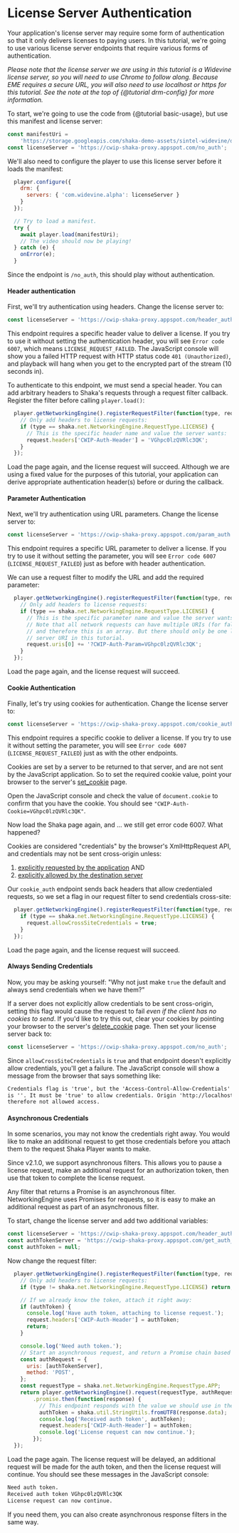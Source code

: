 # License Server Authentication

Your application's license server may require some form of authentication so
that it only delivers licenses to paying users.  In this tutorial, we're going
to use various license server endpoints that require various forms of
authentication.

*Please note that the license server we are using in this tutorial is a
Widevine license server, so you will need to use Chrome to follow along.
Because EME requires a secure URL, you will also need to use localhost or
https for this tutorial.  See the note at the top of {@tutorial drm-config}
for more information.*

To start, we're going to use the code from {@tutorial basic-usage}, but use this
manifest and license server:

```js
const manifestUri =
    'https://storage.googleapis.com/shaka-demo-assets/sintel-widevine/dash.mpd';
const licenseServer = 'https://cwip-shaka-proxy.appspot.com/no_auth';
```

We'll also need to configure the player to use this license server before it
loads the manifest:

```js
  player.configure({
    drm: {
      servers: { 'com.widevine.alpha': licenseServer }
    }
  });

  // Try to load a manifest.
  try {
    await player.load(manifestUri);
    // The video should now be playing!  
  } catch (e) {
    onError(e);
  }
```

Since the endpoint is `/no_auth`, this should play without authentication.


#### Header authentication

First, we'll try authentication using headers.  Change the license server to:

```js
const licenseServer = 'https://cwip-shaka-proxy.appspot.com/header_auth';
```

This endpoint requires a specific header value to deliver a license.  If you
try to use it without setting the authentication header, you will see `Error
code 6007`, which means `LICENSE_REQUEST_FAILED`.  The JavaScript console will
show you a failed HTTP request with HTTP status code `401 (Unauthorized)`, and
playback will hang when you get to the encrypted part of the stream (10 seconds
in).

To authenticate to this endpoint, we must send a special header.  You can add
arbitrary headers to Shaka's requests through a request filter callback.
Register the filter before calling `player.load()`:

```js
  player.getNetworkingEngine().registerRequestFilter(function(type, request, advType) {
    // Only add headers to license requests:
    if (type == shaka.net.NetworkingEngine.RequestType.LICENSE) {
      // This is the specific header name and value the server wants:
      request.headers['CWIP-Auth-Header'] = 'VGhpc0lzQVRlc3QK';
    }
  });
```

Load the page again, and the license request will succeed.  Although we are
using a fixed value for the purposes of this tutorial, your application can
derive appropriate authentication header(s) before or during the callback.


#### Parameter Authentication

Next, we'll try authentication using URL parameters.  Change the license server
to:

```js
const licenseServer = 'https://cwip-shaka-proxy.appspot.com/param_auth';
```

This endpoint requires a specific URL parameter to deliver a license.  If you
try to use it without setting the parameter, you will see `Error code 6007`
(`LICENSE_REQUEST_FAILED`) just as before with header authentication.

We can use a request filter to modify the URL and add the required parameter:

```js
  player.getNetworkingEngine().registerRequestFilter(function(type, request, advType) {
    // Only add headers to license requests:
    if (type == shaka.net.NetworkingEngine.RequestType.LICENSE) {
      // This is the specific parameter name and value the server wants:
      // Note that all network requests can have multiple URIs (for fallback),
      // and therefore this is an array. But there should only be one license
      // server URI in this tutorial.
      request.uris[0] += '?CWIP-Auth-Param=VGhpc0lzQVRlc3QK';
    }
  });
```

Load the page again, and the license request will succeed.


#### Cookie Authentication

Finally, let's try using cookies for authentication.  Change the license server
to:

```js
const licenseServer = 'https://cwip-shaka-proxy.appspot.com/cookie_auth';
```

This endpoint requires a specific cookie to deliver a license.  If you try to
use it without setting the parameter, you will see `Error code 6007`
(`LICENSE_REQUEST_FAILED`) just as with the other endpoints.

Cookies are set by a server to be returned to that server, and are not sent by
the JavaScript application.  So to set the required cookie value, point your
browser to the server's [set\_cookie][] page.

Open the JavaScript console and check the value of `document.cookie` to confirm
that you have the cookie. You should see `"CWIP-Auth-Cookie=VGhpc0lzQVRlc3QK"`.

Now load the Shaka page again, and ... we still get error code 6007.  What
happened?

Cookies are considered "credentials" by the browser's XmlHttpRequest API, and
credentials may not be sent cross-origin unless:

1. [explicitly requested by the application](https://developer.mozilla.org/en-US/docs/Web/HTTP/Access_control_CORS#Requests_with_credentials) AND
2. [explicitly allowed by the destination server](https://developer.mozilla.org/en-US/docs/Web/HTTP/Access_control_CORS#Access-Control-Allow-Credentials)

Our `cookie_auth` endpoint sends back headers that allow credentialed requests,
so we set a flag in our request filter to send credentials cross-site:

```js
  player.getNetworkingEngine().registerRequestFilter(function(type, request, advType) {
    if (type == shaka.net.NetworkingEngine.RequestType.LICENSE) {
      request.allowCrossSiteCredentials = true;
    }
  });
```

Load the page again, and the license request will succeed.

[set\_cookie]: http://cwip-shaka-proxy.appspot.com/set_cookie


#### Always Sending Credentials

Now, you may be asking yourself: "Why not just make `true` the default and
always send credentials when we have them?"

If a server does not explicitly allow credentials to be sent cross-origin,
setting this flag would cause the request to fail *even if the client has no
cookies to send*.  If you'd like to try this out, clear your cookies by
pointing your browser to the server's [delete\_cookie][] page.  Then set your
license server back to:

```js
const licenseServer = 'https://cwip-shaka-proxy.appspot.com/no_auth';
```

Since `allowCrossSiteCredentials` is `true` and that endpoint doesn't
explicitly allow credentials, you'll get a failure.  The JavaScript console
will show a message from the browser that says something like:

```html
Credentials flag is 'true', but the 'Access-Control-Allow-Credentials' header
is ''. It must be 'true' to allow credentials. Origin 'http://localhost' is
therefore not allowed access.
```

[delete\_cookie]: http://cwip-shaka-proxy.appspot.com/delete_cookie


#### Asynchronous Credentials

In some scenarios, you may not know the credentials right away.  You would like
to make an additional request to get those credentials before you attach them to
the request Shaka Player wants to make.

Since v2.1.0, we support asynchronous filters.  This allows you to pause a
license request, make an additional request for an authorization token, then use
that token to complete the license request.

Any filter that returns a Promise is an asynchronous filter.  NetworkingEngine
uses Promises for requests, so it is easy to make an additional request as part
of an asynchronous filter.

To start, change the license server and add two additional variables:

```js
const licenseServer = 'https://cwip-shaka-proxy.appspot.com/header_auth';
const authTokenServer = 'https://cwip-shaka-proxy.appspot.com/get_auth_token';
const authToken = null;
```

Now change the request filter:

```js
  player.getNetworkingEngine().registerRequestFilter(function(type, request, advType) {
    // Only add headers to license requests:
    if (type != shaka.net.NetworkingEngine.RequestType.LICENSE) return;

    // If we already know the token, attach it right away:
    if (authToken) {
      console.log('Have auth token, attaching to license request.');
      request.headers['CWIP-Auth-Header'] = authToken;
      return;
    }

    console.log('Need auth token.');
    // Start an asynchronous request, and return a Promise chain based on that.
    const authRequest = {
      uris: [authTokenServer],
      method: 'POST',
    };
    const requestType = shaka.net.NetworkingEngine.RequestType.APP;
    return player.getNetworkingEngine().request(requestType, authRequest)
        .promise.then(function(response) {
          // This endpoint responds with the value we should use in the header.
          authToken = shaka.util.StringUtils.fromUTF8(response.data);
          console.log('Received auth token', authToken);
          request.headers['CWIP-Auth-Header'] = authToken;
          console.log('License request can now continue.');
        });
  });
```

Load the page again.  The license request will be delayed, an additional request
will be made for the auth token, and then the license request will continue.
You should see these messages in the JavaScript console:

```html
Need auth token.
Received auth token VGhpc0lzQVRlc3QK
License request can now continue.
```

If you need them, you can also create asynchronous response filters in the same
way.
